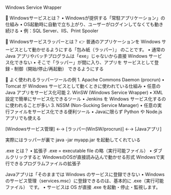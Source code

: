 Windows Service Wrapper

🔹 Windowsサービスとは？
	•	Windowsが提供する「常駐アプリケーション」の仕組み
	•	OS起動時に自動で立ち上がり、ユーザーがログインしてなくても動き続ける
	•	例：SQL Server、IIS、Print Spooler


🔹 Windowsサービスラッパーとは？
👉 普通のアプリケーションを Windows サービスとして動かせるようにする「包み紙（ラッパー）」 のことです。
	•	通常の Java アプリやバッチプログラムは「exe」じゃないから直接 Windows サービス化できない
	•	そこで「ラッパー」が間に入り、アプリを サービスとして登録・制御（開始/停止/再起動） できるようにする

🔹 よく使われるラッパーツールの例
	1.	Apache Commons Daemon (procrun)
	•	Tomcat が Windows サービスとして動くときに使われている仕組み
	•	任意の Java アプリをサービス化可能
	2.	WinSW (Windows Service Wrapper)
	•	XML設定で簡単にサービス化できるツール
	•	Jenkins を Windows サービス化するのに使われることが多い
	3.	NSSM (Non-Sucking Service Manager)
	•	任意の実行ファイルをサービス化できる便利ツール
	•	Javaに限らず Python や Node.js アプリでも使える

[Windowsサービス管理] ←→ [ラッパー(WinSW/procrun)] ←→ [Javaアプリ]

実際にはラッパーが裏で java -jar myapp.jar を起動してくれている

.exe とは？
	•	拡張子 .exe = executable file の略（実行可能ファイル）
	•	ダブルクリックすると WindowsのOSが直接読み込んで動かせる形式
Windowsで実行できるプログラムファイルの拡張子

Javaアプリは「そのままでは Windows のサービスに登録できない
	•	Windowsのサービス管理（services.msc）に登録できるのは、基本的に .exe（実行可能ファイル） です。
	•	サービスは OS が直接 .exe を起動・停止・監視します。



